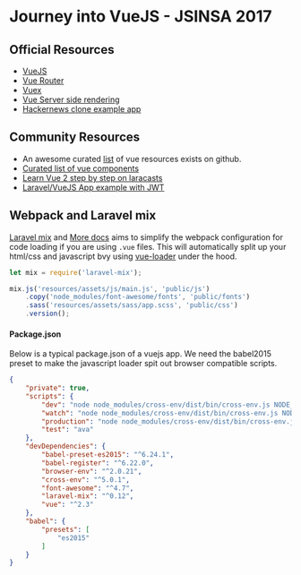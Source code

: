 # Journey into VueJS - JSINSA 2017 

## Official Resources

- [VueJS](https://vuejs.org/v2/guide/)
- [Vue Router](https://router.vuejs.org/en/)
- [Vuex](https://vuex.vuejs.org/en/)
- [Vue Server side rendering](https://vuejs.org/v2/guide/ssr.html)
- [Hackernews clone example app](https://github.com/vuejs/vue-hackernews-2.0)


## Community Resources

- An awesome curated [list](https://github.com/vuejs/awesome-vue) of vue resources exists on github.
- [Curated list of vue components](https://curated.vuejs.org/)
- [Learn Vue 2 step by step on laracasts](https://laracasts.com/series/learn-vue-2-step-by-step/episodes/19)
- [Laravel/VueJS App example with JWT](https://github.com/phanan/koel)

## Webpack and Laravel mix

[Laravel mix](https://github.com/JeffreyWay/laravel-mix) and [More docs](https://laravel.com/docs/5.4/mix) aims to simplify the webpack configuration for code loading if you are using `.vue` files. This will automatically split up your html/css and javascript bvy using [vue-loader](https://github.com/vuejs/vue-loader) under the hood.

```js
let mix = require('laravel-mix');

mix.js('resources/assets/js/main.js', 'public/js')
    .copy('node_modules/font-awesome/fonts', 'public/fonts')
    .sass('resources/assets/sass/app.scss', 'public/css')
    .version();
```

#### Package.json

Below is a typical package.json of a vuejs app. We need the babel2015 preset to make the javascript loader spit out browser compatible scripts.

```json
{
    "private": true,
    "scripts": {
        "dev": "node node_modules/cross-env/dist/bin/cross-env.js NODE_ENV=development node_modules/webpack/bin/webpack.js --progress --hide-modules --config=node_modules/laravel-mix/setup/webpack.config.js",
        "watch": "node node_modules/cross-env/dist/bin/cross-env.js NODE_ENV=development node_modules/webpack/bin/webpack.js --watch --progress --hide-modules --config=node_modules/laravel-mix/setup/webpack.config.js",
        "production": "node node_modules/cross-env/dist/bin/cross-env.js NODE_ENV=production node_modules/webpack/bin/webpack.js --progress --hide-modules --config=node_modules/laravel-mix/setup/webpack.config.js",
        "test": "ava"
    },
    "devDependencies": {
        "babel-preset-es2015": "^6.24.1",
        "babel-register": "^6.22.0",
        "browser-env": "^2.0.21",
        "cross-env": "^5.0.1",
        "font-awesome": "^4.7",
        "laravel-mix": "^0.12",
        "vue": "^2.3"
    },
    "babel": {
        "presets": [
            "es2015"
        ]
    }
}
```



